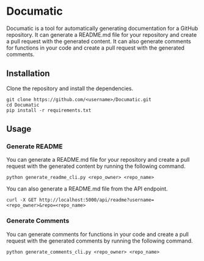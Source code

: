 
# Documatic

Documatic is a tool for automatically generating documentation for a GitHub repository. It can generate a README.md file for your repository and create a pull request with the generated content. It can also generate comments for functions in your code and create a pull request with the generated comments.

## Installation

Clone the repository and install the dependencies.

```
git clone https://github.com/<username>/Documatic.git
cd Documatic
pip install -r requirements.txt
```

## Usage

### Generate README

You can generate a README.md file for your repository and create a pull request with the generated content by running the following command.

```
python generate_readme_cli.py <repo_owner> <repo_name>
```

You can also generate a README.md file from the API endpoint.

```
curl -X GET http://localhost:5000/api/readme?username=<repo_owner>&repo=<repo_name>
```

### Generate Comments

You can generate comments for functions in your code and create a pull request with the generated comments by running the following command.

```
python generate_comments_cli.py <repo_owner> <repo_name>
